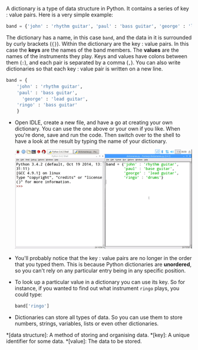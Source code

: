A dictionary is a type of data structure in Python. It contains a series of key : value pairs. Here is a very simple example:

```python
band = {'john' : 'rhythm guitar', 'paul' : 'bass guitar', 'george' : 'lead guitar', 'ringo' : 'bass guitar'}
```

The dictionary has a name, in this case `band`, and the data in it is surrounded by curly brackets (`{}`). Within the dictionary are the key : value pairs. In this case the **keys** are the names of the band members. The **values** are the names of the instruments they play. Keys and values have colons between them (`:`), and each pair is separated by a comma (`,`). You can also write dictionaries so that each key : value pair is written on a new line.

```python
band = {
    'john' : 'rhythm guitar',
    'paul' : 'bass guitar',
	  'george' : 'lead guitar',
    'ringo' : 'bass guitar'
	}
```

- Open IDLE, create a new file, and have a go at creating your own dictionary. You can use the one above or your own if you like. When you're done, save and run the code. Then switch over to the shell to have a look at the result by typing the name of your dictionary.

	![unordered dictionaries](images/unordered-dicts.gif)

- You'll probably notice that the key : value pairs are no longer in the order that you typed them. This is because Python dictionaries are **unordered**, so you can't rely on any particular entry being in any specific position.

- To look up a particular value in a dictionary you can use its key. So for instance, if you wanted to find out what instrument `ringo` plays, you could type:

	```python
	band['ringo']
	```
- Dictionaries can store all types of data. So you can use them to store numbers, strings, variables, lists or even other dictionaries.

*[data structure]: A method of storing and organising data.
*[key]: A unique identifier for some data.
*[value]: The data to be stored.
